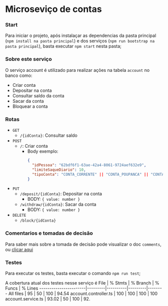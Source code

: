 # Microseviço de contas

### Start

Para iniciar o projeto, após instalaçar as dependencias da pasta principal (`npm install na pasta principal`) e dos serviços (`npm run bootstrap na pasta principal`), basta executar `npm start` nesta pasta;

### Sobre este serviço

O serviço account é utilizado para realizar ações na tabela `account` no banco como:

- Criar conta
- Depositar na conta
- Consultar saldo da conta
- Sacar da conta
- Bloquear a conta

### Rotas

- `GET`
  - `/{idConta}`: Consultar saldo
- `POST`
  - `/`: Criar conta
    - Body exemplo:
      ```json
      {
        "idPessoa": "62bdf6f1-63ae-42a4-8061-9724aef632e9",
        "limiteSaqueDiario": 10,
        "tipoConta": "CONTA_CORRENTE" || "CONTA_POUPANCA" || "CONTA_SALARIO"
      }
      ```
- `PUT`
  - `/deposit/{idConta}`: Depositar na conta
    - BODY: `{ value: number }`
  - `/withdraw/{idConta}`: Sacar da conta
    - BODY: `{ value: number }`
- `DELETE`
  - `/block/{idConta}`

### Comentarios e tomadas de decisão

Para saber mais sobre a tomada de decisão pode visualizar o doc `comments`, ou [clicar aqui](../../docs/comments.md)

### Testes

Para executar os testes, basta executar o comando `npm run test`;

A cobertura atual dos testes nesse serviço é
File | % Stmts | % Branch | % Funcs | % Lines
-----------------------|---------|----------|---------|--------
All files | 95 | 50 | 100 | 94.54
account.controller.ts | 100 | 100 | 100 | 100
account.service.ts | 93.02 | 50 | 100 | 92.
